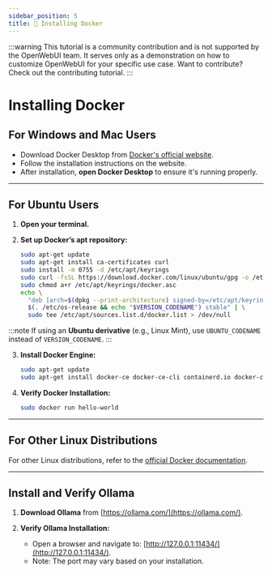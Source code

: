 ```yaml
---
sidebar_position: 5
title: 🐳 Installing Docker
---
```


:::warning
This tutorial is a community contribution and is not supported by the OpenWebUI team. It serves only as a demonstration on how to customize OpenWebUI for your specific use case. Want to contribute? Check out the contributing tutorial.
:::

# Installing Docker

## For Windows and Mac Users

- Download Docker Desktop from [Docker's official website](https://www.docker.com/products/docker-desktop).  
- Follow the installation instructions on the website.  
- After installation, **open Docker Desktop** to ensure it's running properly.

---

## For Ubuntu Users

1. **Open your terminal.**

2. **Set up Docker’s apt repository:**

   ```bash
   sudo apt-get update
   sudo apt-get install ca-certificates curl
   sudo install -m 0755 -d /etc/apt/keyrings
   sudo curl -fsSL https://download.docker.com/linux/ubuntu/gpg -o /etc/apt/keyrings/docker.asc
   sudo chmod a+r /etc/apt/keyrings/docker.asc
   echo \
     "deb [arch=$(dpkg --print-architecture) signed-by=/etc/apt/keyrings/docker.asc] https://download.docker.com/linux/ubuntu \
     $(. /etc/os-release && echo "$VERSION_CODENAME") stable" | \
     sudo tee /etc/apt/sources.list.d/docker.list > /dev/null
   ```

:::note
If using an **Ubuntu derivative** (e.g., Linux Mint), use `UBUNTU_CODENAME` instead of `VERSION_CODENAME`.
:::

3. **Install Docker Engine:**

   ```bash
   sudo apt-get update
   sudo apt-get install docker-ce docker-ce-cli containerd.io docker-compose-plugin
   ```

4. **Verify Docker Installation:**

   ```bash
   sudo docker run hello-world
   ```

---

## For Other Linux Distributions

For other Linux distributions, refer to the [official Docker documentation](https://docs.docker.com/engine/install/).

---

## Install and Verify Ollama

1. **Download Ollama** from [https://ollama.com/](https://ollama.com/).

2. **Verify Ollama Installation:**
   - Open a browser and navigate to:
     [http://127.0.0.1:11434/](http://127.0.0.1:11434/).
   - Note: The port may vary based on your installation.
